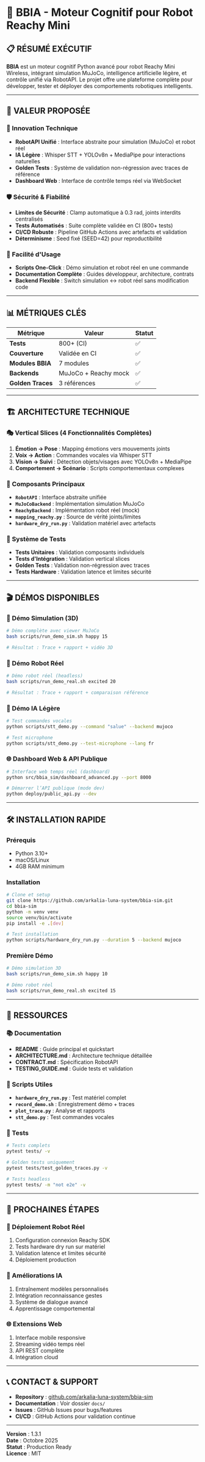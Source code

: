 # 🤖 BBIA - Moteur Cognitif pour Robot Reachy Mini

## 📋 **RÉSUMÉ EXÉCUTIF**

**BBIA** est un moteur cognitif Python avancé pour robot Reachy Mini Wireless, intégrant simulation MuJoCo, intelligence artificielle légère, et contrôle unifié via RobotAPI. Le projet offre une plateforme complète pour développer, tester et déployer des comportements robotiques intelligents.

---

## 🎯 **VALEUR PROPOSÉE**

### **🔬 Innovation Technique**
- **RobotAPI Unifié** : Interface abstraite pour simulation (MuJoCo) et robot réel
- **IA Légère** : Whisper STT + YOLOv8n + MediaPipe pour interactions naturelles
- **Golden Tests** : Système de validation non-régression avec traces de référence
- **Dashboard Web** : Interface de contrôle temps réel via WebSocket

### **🛡️ Sécurité & Fiabilité**
- **Limites de Sécurité** : Clamp automatique à 0.3 rad, joints interdits centralisés
- **Tests Automatisés** : Suite complète validée en CI (800+ tests)
- **CI/CD Robuste** : Pipeline GitHub Actions avec artefacts et validation
- **Déterminisme** : Seed fixé (SEED=42) pour reproductibilité

### **🚀 Facilité d'Usage**
- **Scripts One-Click** : Démo simulation et robot réel en une commande
- **Documentation Complète** : Guides développeur, architecture, contrats
- **Backend Flexible** : Switch simulation ↔ robot réel sans modification code

---

## 📊 **MÉTRIQUES CLÉS**

| Métrique | Valeur | Statut |
|----------|--------|--------|
| **Tests** | 800+ (CI) | ✅ |
| **Couverture** | Validée en CI | ✅ |
| **Modules BBIA** | 7 modules | ✅ |
| **Backends** | MuJoCo + Reachy mock | ✅ |
| **Golden Traces** | 3 références | ✅ |

---

## 🏗️ **ARCHITECTURE TECHNIQUE**

### **🎭 Vertical Slices (4 Fonctionnalités Complètes)**
1. **Émotion → Pose** : Mapping émotions vers mouvements joints
2. **Voix → Action** : Commandes vocales via Whisper STT
3. **Vision → Suivi** : Détection objets/visages avec YOLOv8n + MediaPipe
4. **Comportement → Scénario** : Scripts comportementaux complexes

### **🔧 Composants Principaux**
- **`RobotAPI`** : Interface abstraite unifiée
- **`MuJoCoBackend`** : Implémentation simulation MuJoCo
- **`ReachyBackend`** : Implémentation robot réel (mock)
- **`mapping_reachy.py`** : Source de vérité joints/limites
- **`hardware_dry_run.py`** : Validation matériel avec artefacts

### **🧪 Système de Tests**
- **Tests Unitaires** : Validation composants individuels
- **Tests d'Intégration** : Validation vertical slices
- **Golden Tests** : Validation non-régression avec traces
- **Tests Hardware** : Validation latence et limites sécurité

---

## 🎬 **DÉMOS DISPONIBLES**

### **🎥 Démo Simulation (3D)**
```bash
# Démo complète avec viewer MuJoCo
bash scripts/run_demo_sim.sh happy 15

# Résultat : Trace + rapport + vidéo 3D
```

### **🤖 Démo Robot Réel**
```bash
# Démo robot réel (headless)
bash scripts/run_demo_real.sh excited 20

# Résultat : Trace + rapport + comparaison référence
```

### **🎤 Démo IA Légère**
```bash
# Test commandes vocales
python scripts/stt_demo.py --command "salue" --backend mujoco

# Test microphone
python scripts/stt_demo.py --test-microphone --lang fr
```

### **🌐 Dashboard Web & API Publique**
```bash
# Interface web temps réel (dashboard)
python src/bbia_sim/dashboard_advanced.py --port 8000

# Démarrer l’API publique (mode dev)
python deploy/public_api.py --dev
```

---

## 🛠️ **INSTALLATION RAPIDE**

### **Prérequis**
- Python 3.10+
- macOS/Linux
- 4GB RAM minimum

### **Installation**
```bash
# Clone et setup
git clone https://github.com/arkalia-luna-system/bbia-sim.git
cd bbia-sim
python -m venv venv
source venv/bin/activate
pip install -e .[dev]

# Test installation
python scripts/hardware_dry_run.py --duration 5 --backend mujoco
```

### **Première Démo**
```bash
# Démo simulation 3D
bash scripts/run_demo_sim.sh happy 10

# Démo robot réel
bash scripts/run_demo_real.sh excited 15
```

---

## 🔗 **RESSOURCES**

### **📚 Documentation**
- **README** : Guide principal et quickstart
- **ARCHITECTURE.md** : Architecture technique détaillée
- **CONTRACT.md** : Spécification RobotAPI
- **TESTING_GUIDE.md** : Guide tests et validation

### **🎯 Scripts Utiles**
- **`hardware_dry_run.py`** : Test matériel complet
- **`record_demo.sh`** : Enregistrement démo + traces
- **`plot_trace.py`** : Analyse et rapports
- **`stt_demo.py`** : Test commandes vocales

### **🧪 Tests**
```bash
# Tests complets
pytest tests/ -v

# Golden tests uniquement
pytest tests/test_golden_traces.py -v

# Tests headless
pytest tests/ -m "not e2e" -v
```

---

## 🎯 **PROCHAINES ÉTAPES**

### **🚀 Déploiement Robot Réel**
1. Configuration connexion Reachy SDK
2. Tests hardware dry run sur matériel
3. Validation latence et limites sécurité
4. Déploiement production

### **🧠 Améliorations IA**
1. Entraînement modèles personnalisés
2. Intégration reconnaissance gestes
3. Système de dialogue avancé
4. Apprentissage comportemental

### **🌐 Extensions Web**
1. Interface mobile responsive
2. Streaming vidéo temps réel
3. API REST complète
4. Intégration cloud

---

## 📞 **CONTACT & SUPPORT**

- **Repository** : [github.com/arkalia-luna-system/bbia-sim](https://github.com/arkalia-luna-system/bbia-sim)
- **Documentation** : Voir dossier `docs/`
- **Issues** : GitHub Issues pour bugs/features
- **CI/CD** : GitHub Actions pour validation continue

---

**Version** : 1.3.1  
**Date** : Octobre 2025  
**Statut** : Production Ready  
**Licence** : MIT
